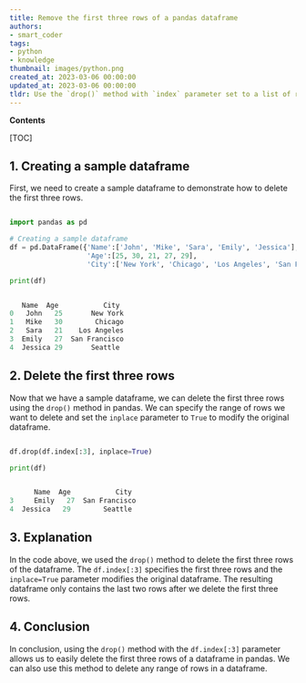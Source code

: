 ```yaml
---
title: Remove the first three rows of a pandas dataframe
authors:
- smart_coder
tags:
- python
- knowledge
thumbnail: images/python.png
created_at: 2023-03-06 00:00:00
updated_at: 2023-03-06 00:00:00
tldr: Use the `drop()` method with `index` parameter set to a list of row indices to drop the first three rows of a dataframe in pandas `df.drop(index=[0,1,2], inplace=True)`
---
```


**Contents**

[TOC]

## 1. Creating a sample dataframe
First, we need to create a sample dataframe to demonstrate how to delete the first three rows.

```python

import pandas as pd

# Creating a sample dataframe
df = pd.DataFrame({'Name':['John', 'Mike', 'Sara', 'Emily', 'Jessica'],
                   'Age':[25, 30, 21, 27, 29],
                   'City':['New York', 'Chicago', 'Los Angeles', 'San Francisco', 'Seattle']})

print(df)


   Name  Age           City
0   John   25       New York
1   Mike   30        Chicago
2   Sara   21    Los Angeles
3  Emily   27  San Francisco
4  Jessica 29       Seattle

```

## 2. Delete the first three rows
Now that we have a sample dataframe, we can delete the first three rows using the `drop()` method in pandas. We can specify the range of rows we want to delete and set the `inplace` parameter to `True` to modify the original dataframe.

```python

df.drop(df.index[:3], inplace=True)

print(df)


      Name  Age           City
3     Emily   27  San Francisco
4  Jessica   29        Seattle

```

## 3. Explanation
In the code above, we used the `drop()` method to delete the first three rows of the dataframe. The `df.index[:3]` specifies the first three rows and the `inplace=True` parameter modifies the original dataframe. The resulting dataframe only contains the last two rows after we delete the first three rows.

## 4. Conclusion
In conclusion, using the `drop()` method with the `df.index[:3]` parameter allows us to easily delete the first three rows of a dataframe in pandas. We can also use this method to delete any range of rows in a dataframe.
